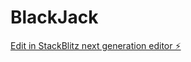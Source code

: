 # BlackJack

[Edit in StackBlitz next generation editor ⚡️](https://stackblitz.com/~/github.com/Magiini/BlackJack)